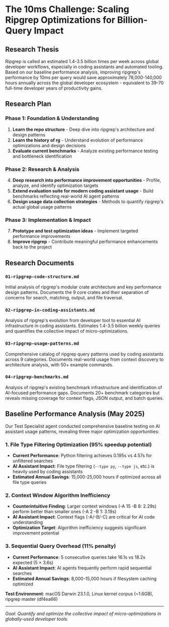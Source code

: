 # The 10ms Challenge: Scaling Ripgrep Optimizations for Billion-Query Impact

## Research Thesis

Ripgrep is called an estimated 1.4-3.5 billion times per week across global developer workflows, especially in coding assistants and automated tooling. Based on our baseline performance analysis, improving ripgrep's performance by 10ms per query would save approximately 78,000-140,000 hours annually across the global developer ecosystem - equivalent to 39-70 full-time developer years of productivity gains.

## Research Plan

### Phase 1: Foundation & Understanding
1. **Learn the repo structure** - Deep dive into ripgrep's architecture and design patterns
2. **Learn the history of rg** - Understand evolution of performance optimizations and design decisions
3. **Evaluate current benchmarks** - Analyze existing performance testing and bottleneck identification

### Phase 2: Research & Analysis  
4. **Deep research into performance improvement opportunities** - Profile, analyze, and identify optimization targets
5. **Extend evaluation suite for modern coding assistant usage** - Build benchmarks reflecting real-world AI agent patterns
6. **Design usage data collection strategies** - Methods to quantify ripgrep's actual global usage patterns

### Phase 3: Implementation & Impact
7. **Prototype and test optimization ideas** - Implement targeted performance improvements
8. **Improve ripgrep** - Contribute meaningful performance enhancements back to the project

## Research Documents

### `01-ripgrep-code-structure.md`
Initial analysis of ripgrep's modular crate architecture and key performance design patterns.
Documents the 9 core crates and their separation of concerns for search, matching, output, and file traversal.

### `02-ripgrep-in-coding-assistants.md`
Analysis of ripgrep's evolution from developer tool to essential AI infrastructure in coding assistants.
Estimates 1.4-3.5 billion weekly queries and quantifies the collective impact of micro-optimizations.

### `03-ripgrep-usage-patterns.md`
Comprehensive catalog of ripgrep query patterns used by coding assistants across 9 categories.
Documents real-world usage from context discovery to architecture analysis, with 50+ example commands.

### `04-ripgrep-benchmarks.md`
Analysis of ripgrep's existing benchmark infrastructure and identification of AI-focused performance gaps.
Documents 20+ benchmark categories but reveals missing coverage for context flags, JSON output, and batch queries.

## Baseline Performance Analysis (May 2025)

Our Test Specialist agent conducted comprehensive baseline testing on AI assistant usage patterns, revealing three major optimization opportunities:

### 1. File Type Filtering Optimization (95% speedup potential)
- **Current Performance**: Python filtering achieves 0.195s vs 4.57s for unfiltered searches
- **AI Assistant Impact**: File type filtering (`--type py`, `--type js`, etc.) is heavily used by coding assistants
- **Estimated Annual Savings**: 15,000-25,000 hours if optimized across all file type queries

### 2. Context Window Algorithm Inefficiency
- **Counterintuitive Finding**: Larger context windows (-A 15 -B 8: 2.29s) perform better than smaller ones (-A 2 -B 1: 3.19s)
- **AI Assistant Impact**: Context flags (-A/-B/-C) are critical for AI code understanding
- **Optimization Target**: Algorithm inefficiency suggests significant improvement potential

### 3. Sequential Query Overhead (11% penalty)
- **Current Performance**: 5 consecutive queries take 16.1s vs 18.2s expected (5 × 3.6s)
- **AI Assistant Impact**: AI agents frequently perform rapid sequential searches
- **Estimated Annual Savings**: 8,000-15,000 hours if filesystem caching optimized

**Test Environment**: macOS Darwin 23.1.0, Linux kernel corpus (~1.6GB), ripgrep master (df4ea66)

---

*Goal: Quantify and optimize the collective impact of micro-optimizations in globally-used developer tools.*